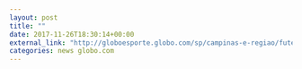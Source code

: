 ```yaml
---
layout: post
title: ""
date: 2017-11-26T18:30:14+00:00
external_link: "http://globoesporte.globo.com/sp/campinas-e-regiao/futebol/brasileirao-serie-a/jogo/26-11-2017/ponte-preta-vitoria/"
categories: news globo.com
---
```

